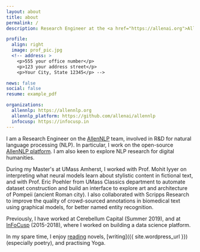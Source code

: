 ```yaml
---
layout: about
title: about
permalink: /
description: Research Engineer at the <a href="https://allenai.org">Allen Institute for Artificial Intelligence (AI2)</a>

profile:
  align: right
  image: prof_pic.jpg
  <!-- address: >
    <p>555 your office number</p>
    <p>123 your address street</p>
    <p>Your City, State 12345</p> -->

news: false
social: false
resume: example_pdf

organizations:
  allennlp: https://allennlp.org
  allennlp_platform: https://github.com/allenai/allennlp
  infocusp: https://infocusp.in
---
```


I am a Research Engineer on the [AllenNLP]({{page.organizations.allennlp}}) team, involved in R&D for natural language processing (NLP). In particular, I work on the open-source [AllenNLP platform]({{page.organizations.allennlp_platform}}). I am also keen to explore NLP research for digital humanities. 

During my Master's at UMass Amherst, I worked with Prof. Mohit Iyyer on interpreting what neural models learn about stylistic content in fictional text, and with Prof. Eric Poehler from UMass Classics department to automate dataset construction and build an interface to explore art and architecture of Pompeii (ancient Roman city). I also collaborated with Scripps Research to improve the quality of crowd-sourced annotations in biomedical text using graphical models, for better named entity recognition.

Previously, I have worked at Cerebellum Capital (Summer 2019), and at [InFoCusp]({{page.organizations.infocusp}}) (2015-2018), where I worked on building a data science platform.

In my spare time, I enjoy [reading]({{site.goodreads_url}}) novels, [writing]({{ site.wordpress_url }}) (especially poetry), and practising Yoga.

